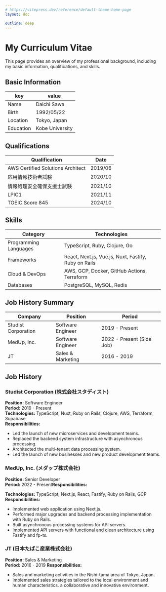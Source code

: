 ```yaml
---
# https://vitepress.dev/reference/default-theme-home-page
layout: doc

outline: deep
---
```


# My Curriculum Vitae

This page provides an overview of my professional background, including my basic information, qualifications, and skills.

## Basic Information

| key       | value           |
| --------- | --------------- |
| Name      | Daichi Sawa     |
| Birth     | 1992/05/22      |
| Location  | Tokyo, Japan    |
| Education | Kobe University |

## Qualifications

| Qualification                     | Date    |
| --------------------------------- | ------- |
| AWS Certified Solutions Architect | 2019/06 |
| 応用情報技術者試験                | 2020/10 |
| 情報処理安全確保支援士試験        | 2021/10 |
| LPIC1                             | 2021/11 |
| TOEIC Score 845                   | 2024/10 |

## Skills

| Category              | Technologies                                         |
| --------------------- | ---------------------------------------------------- |
| Programming Languages | TypeScript, Ruby, Clojure, Go                        |
| Frameworks            | React, Next.js, Vue.js, Nuxt, Fastify, Ruby on Rails |
| Cloud & DevOps        | AWS, GCP, Docker, GitHub Actions, Terraform          |
| Databases             | PostgreSQL, MySQL, Redis                             |

## Job History Summary

| Company             | Position          | Period                    |
| ------------------- | ----------------- | ------------------------- |
| Studist Corporation | Software Engineer | 2019 - Present            |
| MedUp, Inc.         | Software Engineer | 2022 - Present (Side Job) |
| JT                  | Sales & Marketing | 2016 - 2019               |

## Job History

### Studist Corporation (株式会社スタディスト)

**Position:** Software Engineer  
**Period:** 2019 - Present  
**Technologies:** TypeScript, Nuxt, Ruby on Rails, Clojure, AWS, Terraform, Supabase  
**Responsibilities:**

- Led the launch of new microservices and development teams.
- Replaced the backend system infrastructure with asynchronous processing.
- Architected the multi-tenant data processing system.
- Led the launch of new businesses and new product development teams.

### MedUp, Inc. (メダップ株式会社)

**Position:** Senior Developer  
**Period:** 2022 - Present**Responsibilities:**

**Technologies:** TypeScript, Next.js, React, Fastify, Ruby on Rails, GCP  
**Responsibilities:**

- Implemented web application using Next.js.
- Performed major upgrades and backend processing implementation with Ruby on Rails.
- Built asynchronous processing systems for API servers.
- Implemented API servers with functional and clean architecture using Fastify and fp-ts.

### JT (日本たばこ産業株式会社)

**Position:** Sales & Marketing  
**Period:** 2016 - 2019
**Responsibilities:**

- Sales and marketing activities in the Nishi-tama area of Tokyo, Japan.
- Implemented sales strategies tailored to the local environment and human characteristics. a collaborative and innovative environment.
